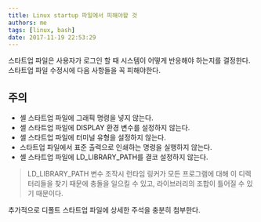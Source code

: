 ```yaml
---
title: Linux startup 파일에서 피해야할 것
authors: me
tags: [linux, bash]
date: 2017-11-19 22:53:29
---
```


스타트업 파일은 사용자가 로그인 할 때 시스템이 어떻게 반응해야 하는지를 결정한다.
스타트업 파일 수정시에 다음 사항들을 꼭 피해야한다.

## 주의

- 셸 스타트업 파일에 그래픽 명령을 넣지 않는다.
- 셸 스타트업 파일에 DISPLAY 환경 변수를 설정하지 않는다.
- 셸 스타트업 파일에 터미널 유형을 설정하지 않는다.
- 스타트업 파일에서 표준 출력으로 인쇄하는 명령을 실행하지 않는다.
- 셸 스타트업 파일에 LD_LIBRARY_PATH를 결코 설정하지 않는다.

> LD_LIBRARY_PATH 변수 조작시 런타임 링커가 모든 프로그램에 대해 이 디렉터리들을 찾기 때문에 충돌을 일으킬 수 있고, 라이브러리의 조합이 틀어질 수 있기 때문이다.

추가적으로 디폴트 스타트업 파일에 상세한 주석을 충분히 첨부한다.
